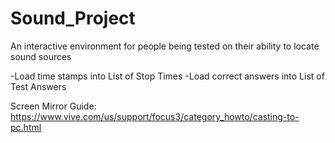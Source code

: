 # Sound_Project
An interactive environment for people being tested on their ability to locate sound sources


-Load time stamps into List of Stop Times
-Load correct answers into List of Test Answers

Screen Mirror Guide: https://www.vive.com/us/support/focus3/category_howto/casting-to-pc.html


